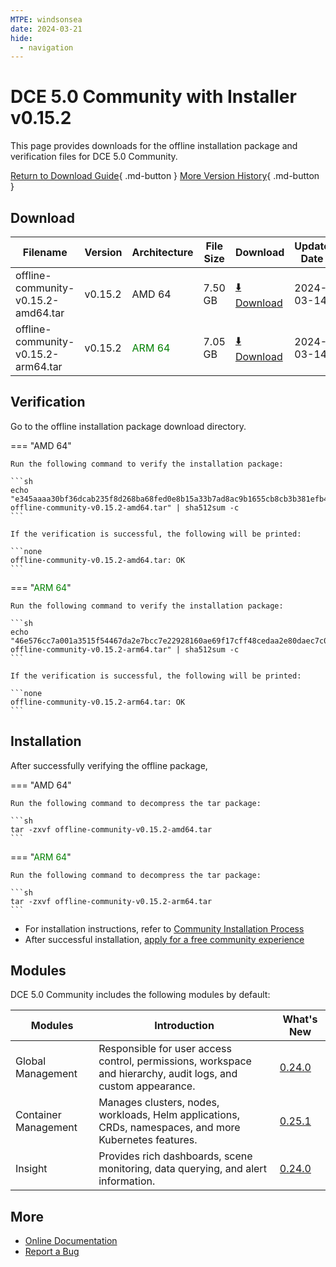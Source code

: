 ```yaml
---
MTPE: windsonsea
date: 2024-03-21
hide:
  - navigation
---
```


# DCE 5.0 Community with Installer v0.15.2

This page provides downloads for the offline installation package and verification files for DCE 5.0 Community.

[Return to Download Guide](../index.md){ .md-button } [More Version History](./dce5-installer-history.md){ .md-button }

## Download

| Filename | Version | Architecture | File Size | Download | Update Date |
| --------- | ------- | ------------ | --------- | -------- | ----------- |
| offline-community-v0.15.2-amd64.tar | v0.15.2 | AMD 64 | 7.50 GB | [:arrow_down: Download](https://qiniu-download-public.daocloud.io/DaoCloud_Enterprise/dce5/offline-community-v0.15.2-amd64.tar) | 2024-03-14 |
| offline-community-v0.15.2-arm64.tar | v0.15.2 | <font color="green">ARM 64</font> | 7.05 GB | [:arrow_down: Download](https://qiniu-download-public.daocloud.io/DaoCloud_Enterprise/dce5/offline-community-v0.15.2-arm64.tar) | 2024-03-14 |

## Verification

Go to the offline installation package download directory.

=== "AMD 64"

    Run the following command to verify the installation package:

    ```sh
    echo "e345aaaa30bf36dcab235f8d268ba68fed0e8b15a33b7ad8ac9b1655cb8cb3b381efb49d662df4dc90d70cfb8cb38a987941e09f4bf7c544f46f71279843ac94  offline-community-v0.15.2-amd64.tar" | sha512sum -c
    ```

    If the verification is successful, the following will be printed:

    ```none
    offline-community-v0.15.2-amd64.tar: OK
    ```

=== "<font color="green">ARM 64</font>"

    Run the following command to verify the installation package:

    ```sh
    echo "46e576cc7a001a3515f54467da2e7bcc7e22928160ae69f17cff48cedaa2e80daec7c07d3213dc89b1b4de2283f221951c7814bcbba1d0eaa0d810e7310f4893  offline-community-v0.15.2-arm64.tar" | sha512sum -c
    ```

    If the verification is successful, the following will be printed:

    ```none
    offline-community-v0.15.2-arm64.tar: OK
    ```

## Installation

After successfully verifying the offline package,

=== "AMD 64"

    Run the following command to decompress the tar package:

    ```sh
    tar -zxvf offline-community-v0.15.2-amd64.tar
    ```

=== "<font color="green">ARM 64</font>"

    Run the following command to decompress the tar package:

    ```sh
    tar -zxvf offline-community-v0.15.2-arm64.tar
    ```

- For installation instructions, refer to [Community Installation Process](../../install/community/k8s/online.md#_2)
- After successful installation, [apply for a free community experience](../../dce/license0.md)

## Modules

DCE 5.0 Community includes the following modules by default:

| Modules | Introduction | What's New |
| -------- | ----------- | ---------- |
| Global Management | Responsible for user access control, permissions, workspace and hierarchy, audit logs, and custom appearance. | [0.24.0](../../ghippo/intro/release-notes.md#v0240) |
| Container Management | Manages clusters, nodes, workloads, Helm applications, CRDs, namespaces, and more Kubernetes features. | [0.25.1](../../kpanda/intro/release-notes.md#v0250) |
| Insight | Provides rich dashboards, scene monitoring, data querying, and alert information. | [0.24.0](../../insight/intro/releasenote.md#v0240) |

## More

- [Online Documentation](../../dce/index.md)
- [Report a Bug](https://github.com/DaoCloud/DaoCloud-docs/issues)
